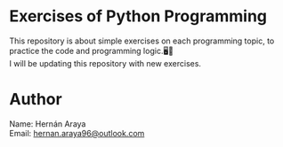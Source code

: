 # Exercises of Python Programming 

This repository is about simple exercises on each programming topic, to practice the code and programming logic.🖥️🐍  
I will be updating this repository with new exercises.

# Author
Name: Hernán Araya  
Email: hernan.araya96@outlook.com
